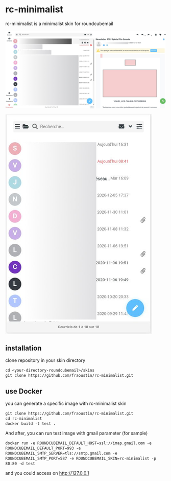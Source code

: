 # rc-minimalist

rc-minimalist is a minimalist skin for roundcubemail

![web](screenshot/normal.png "Example of rc-minimalist")

![mobile](screenshot/mobil.png "Example of rc-minimalist for mobil")

## installation

clone repository in your skin directory

    cd <your-directory-roundcubemail>/skins
    git clone https://github.com/fraoustin/rc-minimalist.git

## use Docker

you can generate a specific image with rc-minimalist skin

    git clone https://github.com/fraoustin/rc-minimalist.git
    cd rc-minimalist
    docker build -t test .

And after, you can run test image with gmail parameter (for sample)

    docker run -e ROUNDCUBEMAIL_DEFAULT_HOST=ssl://imap.gmail.com -e ROUNDCUBEMAIL_DEFAULT_PORT=993 -e ROUNDCUBEMAIL_SMTP_SERVER=tls://smtp.gmail.com -e ROUNDCUBEMAIL_SMTP_PORT=587 -e ROUNDCUBEMAIL_SKIN=rc-minimalist -p 80:80 -d test

and you could access on http://127.0.0.1